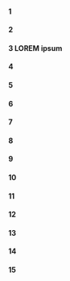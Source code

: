 #### 1 
#### 2
#### 3 LOREM ipsum 
#### 4
#### 5
#### 6
#### 7
#### 8
#### 9
#### 10
#### 11
#### 12
#### 13
#### 14
#### 15